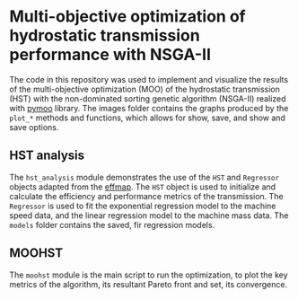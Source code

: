 # Multi-objective optimization of hydrostatic transmission performance with NSGA-II

The code in this repository was used to implement and visualize the results of the multi-objective optimization (MOO) of the hydrostatic transmission (HST) with the non-dominated sorting genetic algorithm (NSGA-II) realized with [pymoo](https://pymoo.org/) library. The images folder contains the graphs produced by the `plot_*` methods and functions, which allows for show, save, and show and save options. 

## HST analysis

The `hst_analysis` module demonstrates the use of the `HST` and `Regressor` objects adapted from the [effmap](https://github.com/ivanokhotnikov/effmap). The `HST` object is used to initialize and calculate the efficiency and performance metrics of the transmission. The `Regressor` is used to fit the exponential regression model to the machine speed data, and the linear regression model to the machine mass data. The `models` folder contains the saved, fir regression models.

## MOOHST

The `moohst` module is the main script to run the optimization, to plot the key metrics of the algorithm, its resultant Pareto front and set, its convergence. 